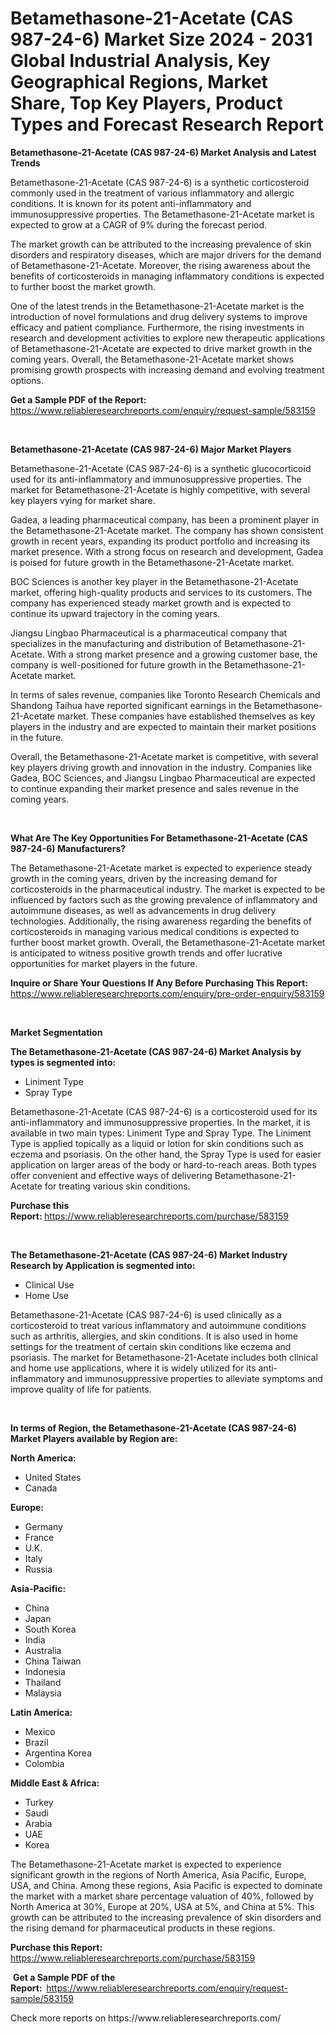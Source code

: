 <p><h1>Betamethasone-21-Acetate (CAS 987-24-6) Market Size 2024 - 2031 Global Industrial Analysis, Key Geographical Regions, Market Share, Top Key Players, Product Types and Forecast Research Report</h1></p><p><strong>Betamethasone-21-Acetate (CAS 987-24-6) Market Analysis and Latest Trends</strong></p>
<p><p>Betamethasone-21-Acetate (CAS 987-24-6) is a synthetic corticosteroid commonly used in the treatment of various inflammatory and allergic conditions. It is known for its potent anti-inflammatory and immunosuppressive properties. The Betamethasone-21-Acetate market is expected to grow at a CAGR of 9% during the forecast period. </p><p>The market growth can be attributed to the increasing prevalence of skin disorders and respiratory diseases, which are major drivers for the demand of Betamethasone-21-Acetate. Moreover, the rising awareness about the benefits of corticosteroids in managing inflammatory conditions is expected to further boost the market growth.</p><p>One of the latest trends in the Betamethasone-21-Acetate market is the introduction of novel formulations and drug delivery systems to improve efficacy and patient compliance. Furthermore, the rising investments in research and development activities to explore new therapeutic applications of Betamethasone-21-Acetate are expected to drive market growth in the coming years. Overall, the Betamethasone-21-Acetate market shows promising growth prospects with increasing demand and evolving treatment options.</p></p>
<p><strong>Get a Sample PDF of the Report:&nbsp;</strong> <a href="https://www.reliableresearchreports.com/enquiry/request-sample/583159">https://www.reliableresearchreports.com/enquiry/request-sample/583159</a></p>
<p>&nbsp;</p>
<p><strong>Betamethasone-21-Acetate (CAS 987-24-6) Major Market Players</strong></p>
<p><p>Betamethasone-21-Acetate (CAS 987-24-6) is a synthetic glucocorticoid used for its anti-inflammatory and immunosuppressive properties. The market for Betamethasone-21-Acetate is highly competitive, with several key players vying for market share. </p><p>Gadea, a leading pharmaceutical company, has been a prominent player in the Betamethasone-21-Acetate market. The company has shown consistent growth in recent years, expanding its product portfolio and increasing its market presence. With a strong focus on research and development, Gadea is poised for future growth in the Betamethasone-21-Acetate market.</p><p>BOC Sciences is another key player in the Betamethasone-21-Acetate market, offering high-quality products and services to its customers. The company has experienced steady market growth and is expected to continue its upward trajectory in the coming years. </p><p>Jiangsu Lingbao Pharmaceutical is a pharmaceutical company that specializes in the manufacturing and distribution of Betamethasone-21-Acetate. With a strong market presence and a growing customer base, the company is well-positioned for future growth in the Betamethasone-21-Acetate market.</p><p>In terms of sales revenue, companies like Toronto Research Chemicals and Shandong Taihua have reported significant earnings in the Betamethasone-21-Acetate market. These companies have established themselves as key players in the industry and are expected to maintain their market positions in the future. </p><p>Overall, the Betamethasone-21-Acetate market is competitive, with several key players driving growth and innovation in the industry. Companies like Gadea, BOC Sciences, and Jiangsu Lingbao Pharmaceutical are expected to continue expanding their market presence and sales revenue in the coming years.</p></p>
<p>&nbsp;</p>
<p><strong>What Are The Key Opportunities For Betamethasone-21-Acetate (CAS 987-24-6) Manufacturers?</strong></p>
<p><p>The Betamethasone-21-Acetate market is expected to experience steady growth in the coming years, driven by the increasing demand for corticosteroids in the pharmaceutical industry. The market is expected to be influenced by factors such as the growing prevalence of inflammatory and autoimmune diseases, as well as advancements in drug delivery technologies. Additionally, the rising awareness regarding the benefits of corticosteroids in managing various medical conditions is expected to further boost market growth. Overall, the Betamethasone-21-Acetate market is anticipated to witness positive growth trends and offer lucrative opportunities for market players in the future.</p></p>
<p><strong>Inquire or Share Your Questions If Any Before Purchasing This Report:</strong> <a href="https://www.reliableresearchreports.com/enquiry/pre-order-enquiry/583159">https://www.reliableresearchreports.com/enquiry/pre-order-enquiry/583159</a></p>
<p>&nbsp;</p>
<p><strong>Market Segmentation</strong></p>
<p><strong>The Betamethasone-21-Acetate (CAS 987-24-6) Market Analysis by types is segmented into:</strong></p>
<p><ul><li>Liniment Type</li><li>Spray Type</li></ul></p>
<p><p>Betamethasone-21-Acetate (CAS 987-24-6) is a corticosteroid used for its anti-inflammatory and immunosuppressive properties. In the market, it is available in two main types: Liniment Type and Spray Type. The Liniment Type is applied topically as a liquid or lotion for skin conditions such as eczema and psoriasis. On the other hand, the Spray Type is used for easier application on larger areas of the body or hard-to-reach areas. Both types offer convenient and effective ways of delivering Betamethasone-21-Acetate for treating various skin conditions.</p></p>
<p><strong>Purchase this Report:&nbsp;</strong><a href="https://www.reliableresearchreports.com/purchase/583159">https://www.reliableresearchreports.com/purchase/583159</a></p>
<p>&nbsp;</p>
<p><strong>The Betamethasone-21-Acetate (CAS 987-24-6) Market Industry Research by Application is segmented into:</strong></p>
<p><ul><li>Clinical Use</li><li>Home Use</li></ul></p>
<p><p>Betamethasone-21-Acetate (CAS 987-24-6) is used clinically as a corticosteroid to treat various inflammatory and autoimmune conditions such as arthritis, allergies, and skin conditions. It is also used in home settings for the treatment of certain skin conditions like eczema and psoriasis. The market for Betamethasone-21-Acetate includes both clinical and home use applications, where it is widely utilized for its anti-inflammatory and immunosuppressive properties to alleviate symptoms and improve quality of life for patients.</p></p>
<p>&nbsp;</p>
<p><strong>In terms of Region, the Betamethasone-21-Acetate (CAS 987-24-6) Market Players available by Region are:</strong></p>
<p>
    <p> <strong> North America: </strong>
        <ul>
            <li>United States</li>
            <li>Canada</li>
        </ul>
        </p> 
    <p> <strong> Europe: </strong>
        <ul>
            <li>Germany</li>
            <li>France</li>
            <li>U.K.</li>
            <li>Italy</li>
            <li>Russia</li>
        </ul>
        </p> 
    <p> <strong> Asia-Pacific: </strong>
        <ul>
            <li>China</li>
            <li>Japan</li>
            <li>South Korea</li>
            <li>India</li>
            <li>Australia</li>
            <li>China Taiwan</li>
            <li>Indonesia</li>
            <li>Thailand</li>
            <li>Malaysia</li>
        </ul>
        </p> 
    <p> <strong> Latin America: </strong>
        <ul>
            <li>Mexico</li>
            <li>Brazil</li>
            <li>Argentina Korea</li>
            <li>Colombia</li>
        </ul>
        </p> 
    <p> <strong> Middle East & Africa: </strong>
        <ul>
            <li>Turkey</li>
            <li>Saudi</li>
            <li>Arabia</li>
            <li>UAE</li>
            <li>Korea</li>
        </ul>
    </p>
    </p>
<p><p>The Betamethasone-21-Acetate market is expected to experience significant growth in the regions of North America, Asia Pacific, Europe, USA, and China. Among these regions, Asia Pacific is expected to dominate the market with a market share percentage valuation of 40%, followed by North America at 30%, Europe at 20%, USA at 5%, and China at 5%. This growth can be attributed to the increasing prevalence of skin disorders and the rising demand for pharmaceutical products in these regions.</p></p>
<p><strong>Purchase this Report: </strong><a href="https://www.reliableresearchreports.com/purchase/583159">https://www.reliableresearchreports.com/purchase/583159</a></p>
<p>&nbsp;<strong>Get a Sample PDF of the Report:&nbsp;&nbsp;</strong><a href="https://www.reliableresearchreports.com/enquiry/request-sample/583159">https://www.reliableresearchreports.com/enquiry/request-sample/583159</a></p>
<p><strong></strong></p>
<p>Check more reports on https://www.reliableresearchreports.com/</p>